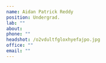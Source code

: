 ```yaml
---
name: Aidan Patrick Reddy
position: Undergrad.
lab: ""
about:
phone: ""
headshot: /o2vdultfgloxhyefajpo.jpg
office: ""
email: ""
---
```

